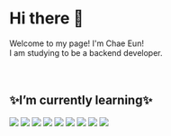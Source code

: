 # Hi there 👋

Welcome to my page! I'm Chae Eun!  
I am studying to be a backend developer.  
<br/>
<br/>

## ✨I’m currently learning✨ 
<img src="https://img.shields.io/badge/Java-007396?style=flat-square&logo=java&logoColor=white"> <img src="https://img.shields.io/badge/Spring-6DB33F?style=flat-square&logo=spring&logoColor=white">
<img src="https://img.shields.io/badge/Spring Boot-6DB33F?style=flat-square&logo=springboot&logoColor=white">
<img src="https://img.shields.io/badge/Spring Data JPA-6DB33F?style=flat-squar">
<img src="https://img.shields.io/badge/Spring Security-6DB33F?style=flat-square&logo=springsecurity&logoColor=white">
<img src="https://img.shields.io/badge/MySQL-4479A1?style=flat-square&logo=mysql&logoColor=white"> 
<img src="https://img.shields.io/badge/Github-181717?style=flat-square&logo=github&logoColor=white"> 
<img src="https://img.shields.io/badge/Git-F05032?style=flat-square&logo=git&logoColor=white"> 
<img src="https://img.shields.io/badge/Gradle-02303A?style=flat-square&logo=gradle&logoColor=white">
